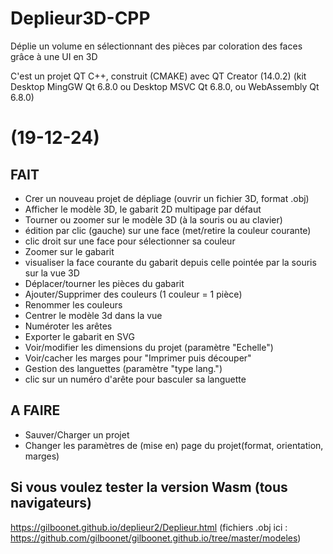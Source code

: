 #  Deplieur3D-CPP
Déplie un volume en sélectionnant des pièces par coloration des faces grâce à une UI en 3D

C'est un projet QT C++, construit (CMAKE) avec QT Creator (14.0.2)
(kit Desktop MingGW Qt 6.8.0 ou Desktop MSVC Qt 6.8.0, ou  WebAssembly Qt 6.8.0)

# (19-12-24)
## FAIT
- Crer un nouveau projet de dépliage (ouvrir un fichier 3D, format .obj)
- Afficher le modèle 3D, le gabarit 2D multipage par défaut
- Tourner ou zoomer sur le modèle 3D (à la souris ou au clavier)
- édition par clic (gauche) sur une face (met/retire la couleur courante)
- clic droit sur une face pour sélectionner sa couleur
- Zoomer sur le gabarit
- visualiser la face courante du gabarit depuis celle pointée par la souris sur la vue 3D
- Déplacer/tourner les pièces du gabarit
- Ajouter/Supprimer des couleurs (1 couleur = 1 pièce)
- Renommer les couleurs
- Centrer le modèle 3d dans la vue
- Numéroter les arêtes
- Exporter le gabarit en SVG
- Voir/modifier les dimensions du projet (paramètre "Echelle")
- Voir/cacher les marges pour "Imprimer puis découper"
- Gestion des languettes (paramètre "type lang.")
- clic sur un numéro d'arête pour basculer sa languette

## A FAIRE
- Sauver/Charger un projet
- Changer les paramètres de (mise en) page du projet(format, orientation, marges)

## Si vous voulez tester la version Wasm (tous navigateurs)
https://gilboonet.github.io/deplieur2/Deplieur.html
(fichiers .obj ici : https://github.com/gilboonet/gilboonet.github.io/tree/master/modeles)
